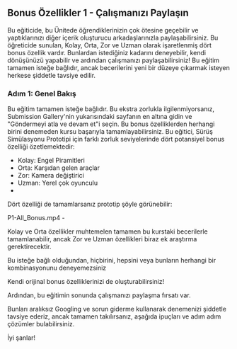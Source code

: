 ## Bonus Özellikler 1 - Çalışmanızı Paylaşın

Bu eğiticide, bu Ünitede öğrendiklerinizin çok ötesine geçebilir ve yaptıklarınızı diğer içerik oluşturucu arkadaşlarınızla paylaşabilirsiniz.
Bu öğreticide sunulan, Kolay, Orta, Zor ve Uzman olarak işaretlenmiş dört bonus özellik vardır. Bunlardan istediğiniz kadarını deneyebilir, kendi dönüşünüzü yapabilir ve ardından çalışmanızı paylaşabilirsiniz!
Bu eğitim tamamen isteğe bağlıdır, ancak becerilerini yeni bir düzeye çıkarmak isteyen herkese şiddetle tavsiye edilir.

### Adım 1: Genel Bakış
 
Bu eğitim tamamen isteğe bağlıdır. Bu ekstra zorlukla ilgilenmiyorsanız, Submission Gallery'nin yukarısındaki sayfanın en altına gidin ve "Göndermeyi atla ve devam et"i seçin. Bu bonus özelliklerden herhangi birini denemeden kursu başarıyla tamamlayabilirsiniz.
Bu eğitici, Sürüş Simülasyonu Prototipi için farklı zorluk seviyelerinde dört potansiyel bonus özelliği özetlemektedir:
- Kolay: Engel Piramitleri
- Orta: Karşıdan gelen araçlar
- Zor: Kamera değiştirici
- Uzman: Yerel çok oyunculu
- 
Dört özelliği de tamamlarsanız prototip şöyle görünebilir:
 
P1-All_Bonus.mp4 -
 
Kolay ve Orta özellikler muhtemelen tamamen bu kurstaki becerilerle tamamlanabilir, ancak Zor ve Uzman özellikleri biraz ek araştırma gerektirecektir.

Bu isteğe bağlı olduğundan, hiçbirini, hepsini veya bunların herhangi bir kombinasyonunu deneyemezsiniz

Kendi orijinal bonus özelliklerinizi de oluşturabilirsiniz!

Ardından, bu eğitimin sonunda çalışmanızı paylaşma fırsatı var.

Bunları aralıksız Googling ve sorun giderme kullanarak denemenizi şiddetle tavsiye ederiz, ancak tamamen takılırsanız, aşağıda ipuçları ve adım adım çözümler bulabilirsiniz.

İyi şanlar!
